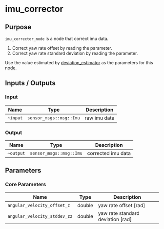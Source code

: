# imu_corrector

## Purpose

`imu_corrector_node` is a node that correct imu data.

1. Correct yaw rate offset by reading the parameter.
2. Correct yaw rate standard deviation by reading the parameter.

Use the value estimated by [deviation_estimator](https://github.com/tier4/calibration_tools/tree/feature/add_deviation_estimator_ros2/localization/deviation_estimation_tools) as the parameters for this node.

<!--
## Inner-workings / Algorithms
-->
<!-- Write how this package works. Flowcharts and figures are great. Add sub-sections as you like.

Example:
  ### Flowcharts

  ...(PlantUML or something)

  ### State Transitions

  ...(PlantUML or something)

  ### How to filter target obstacles

  ...

  ### How to optimize trajectory

  ...
-->

## Inputs / Outputs

### Input

| Name     | Type                    | Description  |
| -------- | ----------------------- | ------------ |
| `~input` | `sensor_msgs::msg::Imu` | raw imu data |

### Output

| Name      | Type                    | Description        |
| --------- | ----------------------- | ------------------ |
| `~output` | `sensor_msgs::msg::Imu` | corrected imu data |

## Parameters

### Core Parameters

| Name                         | Type   | Description                       |
| ---------------------------- | ------ | --------------------------------- |
| `angular_velocity_offset_z`  | double | yaw rate offset [rad]             |
| `angular_velocity_stddev_zz` | double | yaw rate standard deviation [rad] |

<!--
## Assumptions / Known limits
-->
<!-- Write assumptions and limitations of your implementation.

Example:
  This algorithm assumes obstacles are not moving, so if they rapidly move after the vehicle started to avoid them, it might collide with them.
  Also, this algorithm doesn't care about blind spots. In general, since too close obstacles aren't visible due to the sensing performance limit, please take enough margin to obstacles.
-->

<!--
## (Optional) Error detection and handling
-->
<!-- Write how to detect errors and how to recover from them.

Example:
  This package can handle up to 20 obstacles. If more obstacles found, this node will give up and raise diagnostic errors.
-->

<!--
## (Optional) Performance characterization
-->
<!-- Write performance information like complexity. If it wouldn't be the bottleneck, not necessary.

Example:
  ### Complexity

  This algorithm is O(N).

  ### Processing time

  ...
-->

<!--
## (Optional) References/External links
-->
<!-- Write links you referred to when you implemented.

Example:
  [1] {link_to_a_thesis}
  [2] {link_to_an_issue}
-->
<!--
## (Optional) Future extensions / Unimplemented parts
-->
<!-- Write future extensions of this package.

Example:
  Currently, this package can't handle the chattering obstacles well. We plan to add some probabilistic filters in the perception layer to improve it.
  Also, there are some parameters that should be global(e.g. vehicle size, max steering, etc.). These will be refactored and defined as global parameters so that we can share the same parameters between different nodes.
-->
